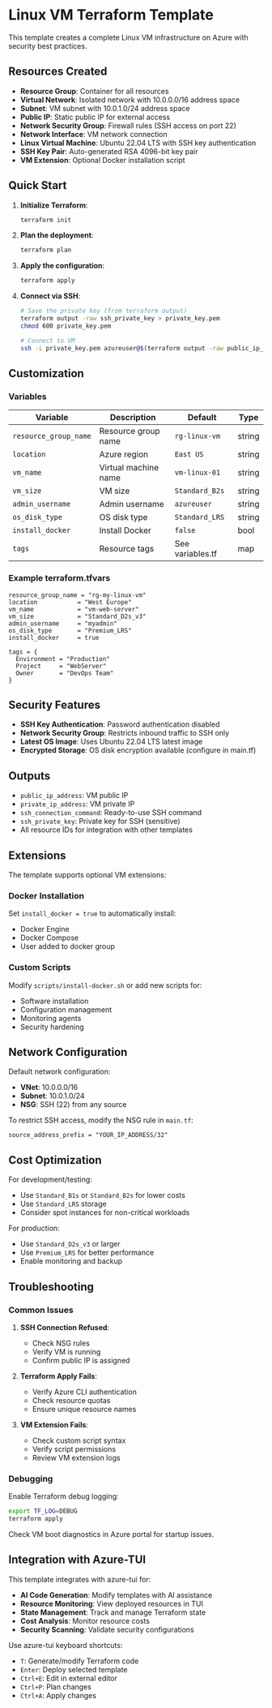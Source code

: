 # Linux VM Terraform Template

This template creates a complete Linux VM infrastructure on Azure with security best practices.

## Resources Created

- **Resource Group**: Container for all resources
- **Virtual Network**: Isolated network with 10.0.0.0/16 address space
- **Subnet**: VM subnet with 10.0.1.0/24 address space
- **Public IP**: Static public IP for external access
- **Network Security Group**: Firewall rules (SSH access on port 22)
- **Network Interface**: VM network connection
- **Linux Virtual Machine**: Ubuntu 22.04 LTS with SSH key authentication
- **SSH Key Pair**: Auto-generated RSA 4096-bit key pair
- **VM Extension**: Optional Docker installation script

## Quick Start

1. **Initialize Terraform**:
   ```bash
   terraform init
   ```

2. **Plan the deployment**:
   ```bash
   terraform plan
   ```

3. **Apply the configuration**:
   ```bash
   terraform apply
   ```

4. **Connect via SSH**:
   ```bash
   # Save the private key (from terraform output)
   terraform output -raw ssh_private_key > private_key.pem
   chmod 600 private_key.pem
   
   # Connect to VM
   ssh -i private_key.pem azureuser@$(terraform output -raw public_ip_address)
   ```

## Customization

### Variables

| Variable | Description | Default | Type |
|----------|-------------|---------|------|
| `resource_group_name` | Resource group name | `rg-linux-vm` | string |
| `location` | Azure region | `East US` | string |
| `vm_name` | Virtual machine name | `vm-linux-01` | string |
| `vm_size` | VM size | `Standard_B2s` | string |
| `admin_username` | Admin username | `azureuser` | string |
| `os_disk_type` | OS disk type | `Standard_LRS` | string |
| `install_docker` | Install Docker | `false` | bool |
| `tags` | Resource tags | See variables.tf | map |

### Example terraform.tfvars

```hcl
resource_group_name = "rg-my-linux-vm"
location           = "West Europe"
vm_name            = "vm-web-server"
vm_size            = "Standard_D2s_v3"
admin_username     = "myadmin"
os_disk_type       = "Premium_LRS"
install_docker     = true

tags = {
  Environment = "Production"
  Project     = "WebServer"
  Owner       = "DevOps Team"
}
```

## Security Features

- **SSH Key Authentication**: Password authentication disabled
- **Network Security Group**: Restricts inbound traffic to SSH only
- **Latest OS Image**: Uses Ubuntu 22.04 LTS latest image
- **Encrypted Storage**: OS disk encryption available (configure in main.tf)

## Outputs

- `public_ip_address`: VM public IP
- `private_ip_address`: VM private IP
- `ssh_connection_command`: Ready-to-use SSH command
- `ssh_private_key`: Private key for SSH (sensitive)
- All resource IDs for integration with other templates

## Extensions

The template supports optional VM extensions:

### Docker Installation
Set `install_docker = true` to automatically install:
- Docker Engine
- Docker Compose
- User added to docker group

### Custom Scripts
Modify `scripts/install-docker.sh` or add new scripts for:
- Software installation
- Configuration management
- Monitoring agents
- Security hardening

## Network Configuration

Default network configuration:
- **VNet**: 10.0.0.0/16
- **Subnet**: 10.0.1.0/24
- **NSG**: SSH (22) from any source

To restrict SSH access, modify the NSG rule in `main.tf`:
```hcl
source_address_prefix = "YOUR_IP_ADDRESS/32"
```

## Cost Optimization

For development/testing:
- Use `Standard_B1s` or `Standard_B2s` for lower costs
- Use `Standard_LRS` storage
- Consider spot instances for non-critical workloads

For production:
- Use `Standard_D2s_v3` or larger
- Use `Premium_LRS` for better performance
- Enable monitoring and backup

## Troubleshooting

### Common Issues

1. **SSH Connection Refused**:
   - Check NSG rules
   - Verify VM is running
   - Confirm public IP is assigned

2. **Terraform Apply Fails**:
   - Verify Azure CLI authentication
   - Check resource quotas
   - Ensure unique resource names

3. **VM Extension Fails**:
   - Check custom script syntax
   - Verify script permissions
   - Review VM extension logs

### Debugging

Enable Terraform debug logging:
```bash
export TF_LOG=DEBUG
terraform apply
```

Check VM boot diagnostics in Azure portal for startup issues.

## Integration with Azure-TUI

This template integrates with azure-tui for:
- **AI Code Generation**: Modify templates with AI assistance
- **Resource Monitoring**: View deployed resources in TUI
- **State Management**: Track and manage Terraform state
- **Cost Analysis**: Monitor resource costs
- **Security Scanning**: Validate security configurations

Use azure-tui keyboard shortcuts:
- `T`: Generate/modify Terraform code
- `Enter`: Deploy selected template
- `Ctrl+E`: Edit in external editor
- `Ctrl+P`: Plan changes
- `Ctrl+A`: Apply changes
